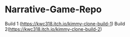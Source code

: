 # Narrative-Game-Repo
Build 1 (https://kwc318.itch.io/kimmy-clone-build-1)
Build 2(https://kwc318.itch.io/kimmy-clone-build-2)
